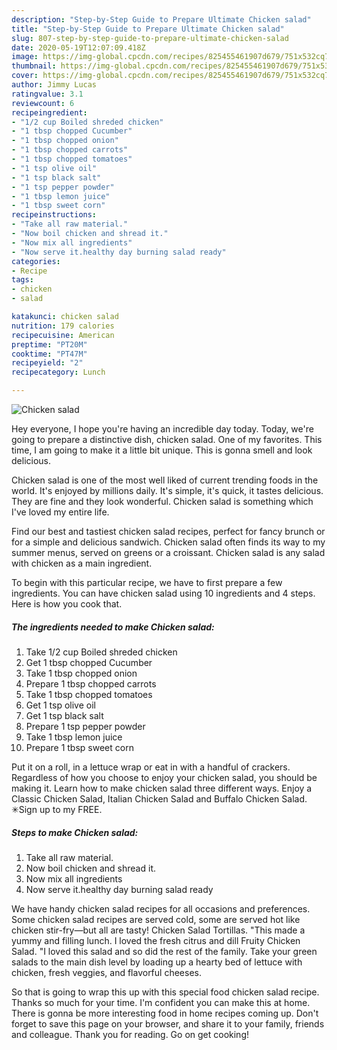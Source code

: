 ```yaml
---
description: "Step-by-Step Guide to Prepare Ultimate Chicken salad"
title: "Step-by-Step Guide to Prepare Ultimate Chicken salad"
slug: 807-step-by-step-guide-to-prepare-ultimate-chicken-salad
date: 2020-05-19T12:07:09.418Z
image: https://img-global.cpcdn.com/recipes/825455461907d679/751x532cq70/chicken-salad-recipe-main-photo.jpg
thumbnail: https://img-global.cpcdn.com/recipes/825455461907d679/751x532cq70/chicken-salad-recipe-main-photo.jpg
cover: https://img-global.cpcdn.com/recipes/825455461907d679/751x532cq70/chicken-salad-recipe-main-photo.jpg
author: Jimmy Lucas
ratingvalue: 3.1
reviewcount: 6
recipeingredient:
- "1/2 cup Boiled shreded chicken"
- "1 tbsp chopped Cucumber"
- "1 tbsp chopped onion"
- "1 tbsp chopped carrots"
- "1 tbsp chopped tomatoes"
- "1 tsp olive oil"
- "1 tsp black salt"
- "1 tsp pepper powder"
- "1 tbsp lemon juice"
- "1 tbsp sweet corn"
recipeinstructions:
- "Take all raw material."
- "Now boil chicken and shread it."
- "Now mix all ingredients"
- "Now serve it.healthy day burning salad ready"
categories:
- Recipe
tags:
- chicken
- salad

katakunci: chicken salad 
nutrition: 179 calories
recipecuisine: American
preptime: "PT20M"
cooktime: "PT47M"
recipeyield: "2"
recipecategory: Lunch

---
```



![Chicken salad](https://img-global.cpcdn.com/recipes/825455461907d679/751x532cq70/chicken-salad-recipe-main-photo.jpg)

Hey everyone, I hope you're having an incredible day today. Today, we're going to prepare a distinctive dish, chicken salad. One of my favorites. This time, I am going to make it a little bit unique. This is gonna smell and look delicious.

Chicken salad is one of the most well liked of current trending foods in the world. It's enjoyed by millions daily. It's simple, it's quick, it tastes delicious. They are fine and they look wonderful. Chicken salad is something which I've loved my entire life.

Find our best and tastiest chicken salad recipes, perfect for fancy brunch or for a simple and delicious sandwich. Chicken salad often finds its way to my summer menus, served on greens or a croissant. Chicken salad is any salad with chicken as a main ingredient.


To begin with this particular recipe, we have to first prepare a few ingredients. You can have chicken salad using 10 ingredients and 4 steps. Here is how you cook that.

<!--inarticleads1-->

##### The ingredients needed to make Chicken salad:

1. Take 1/2 cup Boiled shreded chicken
1. Get 1 tbsp chopped Cucumber
1. Take 1 tbsp chopped onion
1. Prepare 1 tbsp chopped carrots
1. Take 1 tbsp chopped tomatoes
1. Get 1 tsp olive oil
1. Get 1 tsp black salt
1. Prepare 1 tsp pepper powder
1. Take 1 tbsp lemon juice
1. Prepare 1 tbsp sweet corn


Put it on a roll, in a lettuce wrap or eat in with a handful of crackers. Regardless of how you choose to enjoy your chicken salad, you should be making it. Learn how to make chicken salad three different ways. Enjoy a Classic Chicken Salad, Italian Chicken Salad and Buffalo Chicken Salad. ✳︎Sign up to my FREE. 

<!--inarticleads2-->

##### Steps to make Chicken salad:

1. Take all raw material.
1. Now boil chicken and shread it.
1. Now mix all ingredients
1. Now serve it.healthy day burning salad ready


We have handy chicken salad recipes for all occasions and preferences. Some chicken salad recipes are served cold, some are served hot like chicken stir-fry—but all are tasty! Chicken Salad Tortillas. &#34;This made a yummy and filling lunch. I loved the fresh citrus and dill Fruity Chicken Salad. &#34;I loved this salad and so did the rest of the family. Take your green salads to the main dish level by loading up a hearty bed of lettuce with chicken, fresh veggies, and flavorful cheeses. 

So that is going to wrap this up with this special food chicken salad recipe. Thanks so much for your time. I'm confident you can make this at home. There is gonna be more interesting food in home recipes coming up. Don't forget to save this page on your browser, and share it to your family, friends and colleague. Thank you for reading. Go on get cooking!
